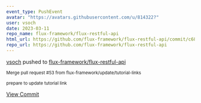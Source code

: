 ```yaml
---
event_type: PushEvent
avatar: "https://avatars.githubusercontent.com/u/814322?"
user: vsoch
date: 2023-03-11
repo_name: flux-framework/flux-restful-api
html_url: https://github.com/flux-framework/flux-restful-api/commit/c68c854a8c61e65a7737a55930254cc8e3f7bfbd
repo_url: https://github.com/flux-framework/flux-restful-api
---
```


<a href='https://github.com/vsoch' target='_blank'>vsoch</a> pushed to <a href='https://github.com/flux-framework/flux-restful-api' target='_blank'>flux-framework/flux-restful-api</a>

<small>Merge pull request #53 from flux-framework/update/tutorial-links

prepare to update tutorial link</small>

<a href='https://github.com/flux-framework/flux-restful-api/commit/c68c854a8c61e65a7737a55930254cc8e3f7bfbd' target='_blank'>View Commit</a>